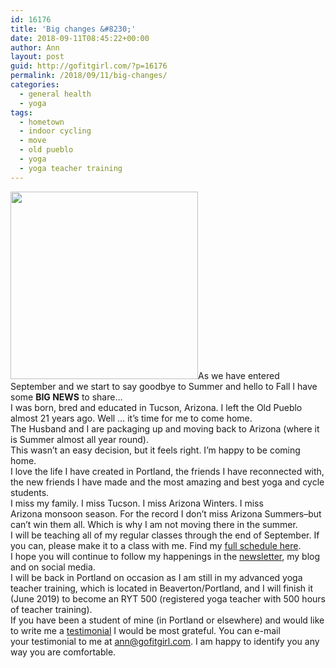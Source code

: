 ```yaml
---
id: 16176
title: 'Big changes &#8230;'
date: 2018-09-11T08:45:22+00:00
author: Ann
layout: post
guid: http://gofitgirl.com/?p=16176
permalink: /2018/09/11/big-changes/
categories:
  - general health
  - yoga
tags:
  - hometown
  - indoor cycling
  - move
  - old pueblo
  - yoga
  - yoga teacher training
---
```

<a href="http://gofitgirl.com/2018/09/big-changes/i-3-tucson/" rel="attachment wp-att-16177"><img class="alignleft size-medium wp-image-16177" src="http://gofitgirl.com/wp-content/uploads/2018/08/I-3-Tucson-300x300.png" alt="" width="300" height="300" /></a>As we have entered September and we start to say goodbye to Summer and hello to Fall I have some **BIG NEWS** to share&#8230;  
I was born, bred and educated in Tucson, Arizona. I left the Old Pueblo almost 21 years ago. Well &#8230; it&#8217;s time for me to come home.  
The Husband and I are packaging up and moving back to Arizona (where it is Summer almost all year round).  
This wasn&#8217;t an easy decision, but it feels right. I&#8217;m happy to be coming home.  
I love the life I have created in Portland, the friends I have reconnected with, the new friends I have made and the most amazing and best yoga and cycle students.  
I miss my family. I miss Tucson. I miss Arizona Winters. I miss Arizona monsoon season. For the record I don&#8217;t miss Arizona Summers&#8211;but can&#8217;t win them all. Which is why I am not moving there in the summer.  
​I will be teaching all of my regular classes through the end of September. If you can, please make it to a class with me. Find my <a href="http://gofitgirl.com/yoga-classes/" data-cke-saved-href="http://gofitgirl.com/yoga-classes/">full schedule here</a>.  
I hope you will continue to follow my happenings in the [newsletter](https://tinyletter.com/gofitgirl), my blog and on social media.  
​I will be back in Portland on occasion as I am still in my advanced yoga teacher training, which is located in Beaverton/Portland, and I will finish it (June 2019) to become an RYT 500 (registered yoga teacher with 500 hours of teacher training).  
If you have been a student of mine (in Portland or elsewhere) and would like to write me a <a href="http://gofitgirl.com/testimonials/" data-cke-saved-href="http://gofitgirl.com/testimonials/">testimonial</a> I would be most grateful. You can e-mail your testimonial to me at <a href="mailto:ann@gofitgirl.com?subject=Testimonial" data-cke-saved-href="mailto:ann@gofitgirl.com?subject=Testimonial">ann@gofitgirl.com</a>. I am happy to identify you any way you are comfortable.